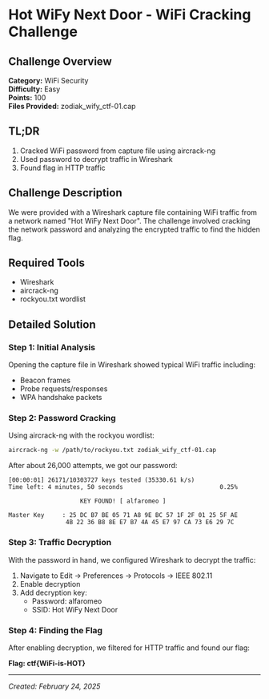 # Hot WiFy Next Door - WiFi Cracking Challenge

## Challenge Overview
**Category:** WiFi Security  
**Difficulty:** Easy  
**Points:** 100  
**Files Provided:** zodiak_wify_ctf-01.cap

## TL;DR
1. Cracked WiFi password from capture file using aircrack-ng
2. Used password to decrypt traffic in Wireshark
3. Found flag in HTTP traffic

## Challenge Description
We were provided with a Wireshark capture file containing WiFi traffic from a network named "Hot WiFy Next Door". The challenge involved cracking the network password and analyzing the encrypted traffic to find the hidden flag.

## Required Tools
- Wireshark
- aircrack-ng
- rockyou.txt wordlist

## Detailed Solution

### Step 1: Initial Analysis
Opening the capture file in Wireshark showed typical WiFi traffic including:
- Beacon frames
- Probe requests/responses
- WPA handshake packets

### Step 2: Password Cracking
Using aircrack-ng with the rockyou wordlist:

```bash
aircrack-ng -w /path/to/rockyou.txt zodiak_wify_ctf-01.cap
```

After about 26,000 attempts, we got our password:
```
[00:00:01] 26171/10303727 keys tested (35330.61 k/s)
Time left: 4 minutes, 50 seconds                           0.25%

                    KEY FOUND! [ alfaromeo ]

Master Key     : 25 DC B7 BE 05 71 A8 9E BC 57 1F 2F 01 25 5F AE
                4B 22 36 B8 8E E7 B7 4A 45 E7 97 CA 73 E6 29 7C
```

### Step 3: Traffic Decryption
With the password in hand, we configured Wireshark to decrypt the traffic:

1. Navigate to Edit → Preferences → Protocols → IEEE 802.11
2. Enable decryption
3. Add decryption key:
   - Password: alfaromeo
   - SSID: Hot WiFy Next Door

### Step 4: Finding the Flag
After enabling decryption, we filtered for HTTP traffic and found our flag:

**Flag: ctf{WiFi-is-HOT}**





---
*Created: February 24, 2025*  
